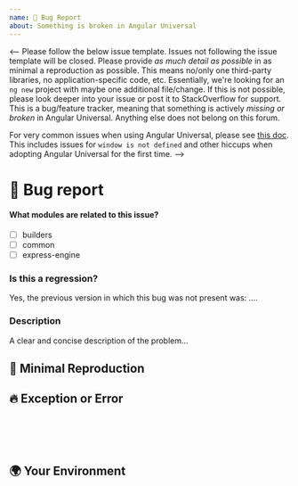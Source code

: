 ```yaml
---
name: 🐞 Bug Report
about: Something is broken in Angular Universal
---
```


<--
Please follow the below issue template. Issues not following the issue template will be closed.
Please provide _as much detail as possible_ in as minimal a reproduction as possible. This means no/only one third-party
libraries, no application-specific code, etc. Essentially, we're looking for an `ng new` project with maybe one
additional file/change. If this is not possible, please look deeper into your issue or post it to StackOverflow
for support. This is a bug/feature tracker, meaning that something is actively _missing or broken_ in Angular Universal.
Anything else does not belong on this forum.

For very common issues when using Angular Universal, please see [this doc](docs/gotchas.md). This includes
issues for `window is not defined` and other hiccups when adopting Angular Universal for the first time.
-->

# 🐞 Bug report

#### What modules are related to this issue?

<!-- ✍️edit: -->

- [ ] builders
- [ ] common
- [ ] express-engine

### Is this a regression?

<!-- Did this behavior used to work in the previous version? -->
<!-- ✍️--> Yes, the previous version in which this bug was not present was: ....

### Description

<!-- ✍️--> A clear and concise description of the problem...

## 🔬 Minimal Reproduction

<!--
Simple steps to reproduce this bug.

Please include: commands run (including args), packages added, related code changes.

If reproduction steps are not enough for reproduction of your issue, please create a minimal GitHub repository with the reproduction of the issue.
A good way to make a minimal reproduction is to create a new app via `ng new repro-app` and add the minimum possible code to show the problem.
Share the link to the repo below along with step-by-step instructions to reproduce the problem, as well as expected and actual behavior.

Issues that don't have enough info and can't be reproduced will be closed.

You can read more about issue submission guidelines here: https://github.com/angular/universal/blob/main/CONTRIBUTING.md#-submitting-an-issue
-->

## 🔥 Exception or Error

<pre><code>
<!-- If the issue is accompanied by an exception or an error, please share it below: -->
<!-- ✍️-->

</code></pre>

## 🌍 Your Environment

<pre><code>
<!-- run `ng version` and paste output below -->
<!-- ✍️-->

</code></pre>
